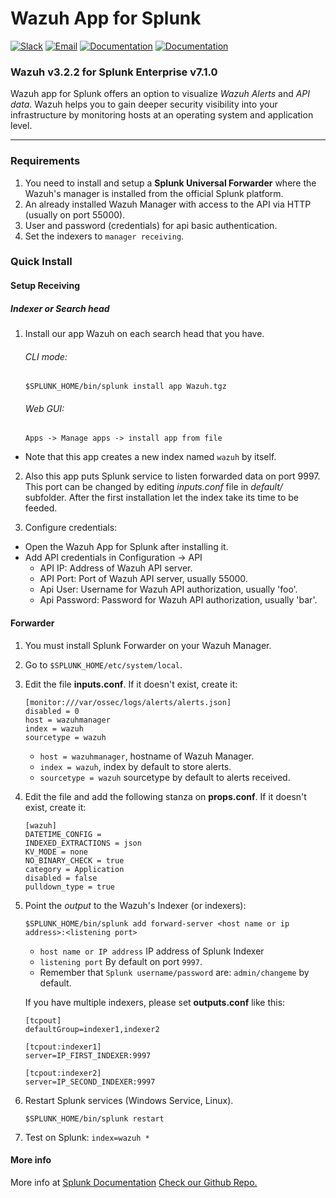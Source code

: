 # Wazuh App for Splunk

[![Slack](https://img.shields.io/badge/slack-join-blue.svg)](https://goo.gl/forms/M2AoZC4b2R9A9Zy12)
[![Email](https://img.shields.io/badge/email-join-blue.svg)](https://groups.google.com/forum/#!forum/wazuh)
[![Documentation](https://img.shields.io/badge/docs-view-green.svg)](https://documentation.wazuh.com)
[![Documentation](https://img.shields.io/badge/web-view-green.svg)](https://wazuh.com)

###  Wazuh v3.2.2 for Splunk Enterprise v7.1.0

Wazuh app for Splunk offers an option to visualize _Wazuh Alerts_ and _API data_. Wazuh helps you to gain deeper security visibility into your infrastructure by monitoring hosts at an operating system and application level.
* * *
### Requirements

1. You need to install and setup a __Splunk Universal Forwarder__ where the Wazuh's manager is installed from the official Splunk platform. 
2. An already installed Wazuh Manager with access to the API via HTTP (usually on port 55000).
3. User and password (credentials) for api basic authentication.
4. Set the indexers to `manager receiving`.

### Quick Install

####  Setup  Receiving 

##### Indexer or Search head
1. Install our app Wazuh on each search head that you have.
    ######  CLI mode:
    ```
    $SPLUNK_HOME/bin/splunk install app Wazuh.tgz
    ```
    ######  Web GUI:
    ```
    Apps -> Manage apps -> install app from file
    ```
* Note that this app creates a new index named `wazuh` by itself.

2. Also this app puts Splunk service to listen forwarded data on port 9997. This port can be changed by editing _inputs.conf_ file in _default/_ subfolder. After the first installation let the index take its time to be feeded.

2. Configure credentials:
  - Open the Wazuh App for Splunk after installing it.
  - Add API credentials in Configuration -> API
    - API IP: Address of Wazuh API server.
    - API Port: Port of Wazuh API server, usually 55000.
    - Api User: Username for Wazuh API authorization, usually 'foo'.
    - Api Password: Password for Wazuh API authorization, usually 'bar'.


#### Forwarder

1. You must install Splunk Forwarder on your Wazuh Manager.
2. Go to `$SPLUNK_HOME/etc/system/local`. 
3. Edit the file __inputs.conf__. If it doesn't exist, create it:

	```
	[monitor:///var/ossec/logs/alerts/alerts.json]
	disabled = 0
	host = wazuhmanager
	index = wazuh
	sourcetype = wazuh
	```
   - `host = wazuhmanager`, hostname of Wazuh Manager.
   - `index = wazuh`, index by default to store alerts.
   - `sourcetype = wazuh` sourcetype by default to alerts received.
4. Edit the file and add the following stanza on __props.conf__. If it doesn't exist, create it:

	```
	[wazuh]
	DATETIME_CONFIG = 
	INDEXED_EXTRACTIONS = json
	KV_MODE = none
	NO_BINARY_CHECK = true
	category = Application
	disabled = false
	pulldown_type = true
	```
5. Point the _output_ to the Wazuh's Indexer (or indexers):
    ```
	$SPLUNK_HOME/bin/splunk add forward-server <host name or ip address>:<listening port>
	```
	- `host name or IP address` IP address of Splunk Indexer
	- `listening port` By default on port `9997`.
	-  Remember that `Splunk username/password` are: `admin/changeme` by default. 
	
    If you have multiple indexers, please set __outputs.conf__ like this:
    ```
	[tcpout]
	defaultGroup=indexer1,indexer2
 	
	[tcpout:indexer1]
	server=IP_FIRST_INDEXER:9997
 
 	[tcpout:indexer2]
 	server=IP_SECOND_INDEXER:9997
 	```
6. Restart Splunk services (Windows Service, Linux).
    ```
	$SPLUNK_HOME/bin/splunk restart
	```
7. Test on Splunk:
	`index=wazuh *`

#### More info

More info at [Splunk Documentation](https://docs.splunk.com/Documentation/SplunkCloud/6.6.1/Forwarding/Enableareceiver)
[Check our Github Repo.](https://github.com/wazuh/wazuh-splunk)

